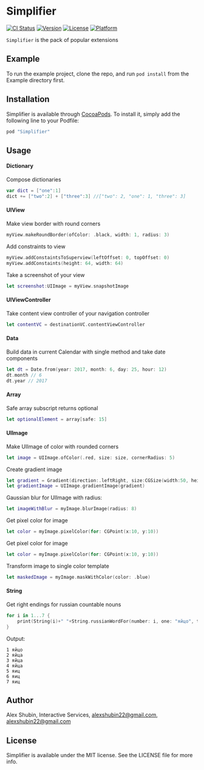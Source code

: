# Simplifier

[![CI Status](http://img.shields.io/travis/alexshubin22@gmail.com/Simplifier.svg?style=flat)](https://travis-ci.org/alexshubin22@gmail.com/Simplifier)
[![Version](https://img.shields.io/cocoapods/v/Simplifier.svg?style=flat)](http://cocoapods.org/pods/Simplifier)
[![License](https://img.shields.io/cocoapods/l/Simplifier.svg?style=flat)](http://cocoapods.org/pods/Simplifier)
[![Platform](https://img.shields.io/cocoapods/p/Simplifier.svg?style=flat)](http://cocoapods.org/pods/Simplifier)

`Simplifier` is the pack of popular extensions

## Example

To run the example project, clone the repo, and run `pod install` from the Example directory first.

## Installation

Simplifier is available through [CocoaPods](http://cocoapods.org). To install
it, simply add the following line to your Podfile:

```ruby
pod "Simplifier"
```

## Usage

#### Dictionary

Compose dictionaries
```swift
var dict = ["one":1]
dict += ["two":2] + ["three":3] //["two": 2, "one": 1, "three": 3]
```

#### UIView

Make view border with round corners
```swift
myView.makeRoundBorder(ofColor: .black, width: 1, radius: 3)
```

Add constraints to view
```swift
myView.addConstaintsToSuperview(leftOffset: 0, topOffset: 0)
myView.addConstaints(height: 64, width: 64)
```

Take a screenshot of your view
```swift
let screenshot:UIImage = myView.snapshotImage
```

#### UIViewController

Take content view controller of your navigation controller
```swift
let contentVC = destinationVC.contentViewController
```

#### Data

Build data in current Calendar with single method and take date components
```swift
let dt = Date.from(year: 2017, month: 6, day: 25, hour: 12)
dt.month // 6
dt.year // 2017
```

#### Array

Safe array subscript returns optional
```swift
let optionalElement = array[safe: 15]
```

#### UIImage

Make UIImage of color with rounded corners
```swift
let image = UIImage.ofColor(.red, size: size, cornerRadius: 5)
```

Create gradient image 
```swift
let gradient = Gradient(direction:.leftRight, size:CGSize(width:50, height:10), startColor:.red, endColor:.yellow)
let gradientImage = UIImage.gradientImage(gradient)
```

Gaussian blur for UIImage with radius:
```swift
let imageWithBlur = myImage.blurImage(radius: 8)
```

Get pixel color for image
```swift
let color = myImage.pixelColor(for: CGPoint(x:10, y:10))
```

Get pixel color for image
```swift
let color = myImage.pixelColor(for: CGPoint(x:10, y:10))
```

Transform image to single color template
```swift
let maskedImage = myImage.maskWithColor(color: .blue)
```

#### String

Get right endings for russian countable nouns 
```swift
for i in 1...7 {
    print(String(i)+" "+String.russianWordFor(number: i, one: "яйцо", two: "яйца", five: "яиц"))
}
```
Output:
```
1 яйцо
2 яйца
3 яйца
4 яйца
5 яиц
6 яиц
7 яиц
```


## Author

Alex Shubin, Interactive Services, alexshubin22@gmail.com, alexshubin22@gmail.com

## License

Simplifier is available under the MIT license. See the LICENSE file for more info.
